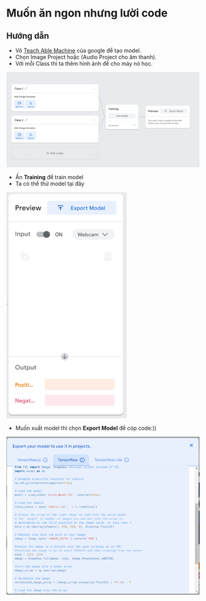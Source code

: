 # Muốn ăn ngon nhưng lười code

## Hướng dẫn
* Vô [Teach Able Machine](https://teachablemachine.withgoogle.com/train) của google để tạo model.
* Chọn Image Project hoặc (Audio Project cho âm thanh).
* Với mỗi Class thì ta thêm hình ảnh để cho máy nó học.

![img](./store/teachablemachine-1.png)

* Ấn **Training** để train model
* Ta có thể thử model tại đây

![img](./store/teachablemachine-2.png)

* Muốn xuất model thì chọn **Export Model** để cóp code:))

![img](./store/teachablemachine-3.png)
